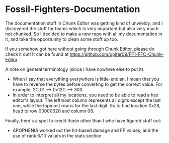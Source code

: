 # Fossil-Fighters-Documentation
The documentation stuff in Chunk Editor was getting kind of unwieldy, and I discovered the stuff for teams
which is very important but also very much not chunked. So I decided to make a new repo with all my
documentation in it, and take the opportunity to clean some stuff up too.

If you somehow got here without going through Chunk Editor, please do check it out! It can be found at
https://github.com/opiter09/FF1-FFC-Chunk-Editor.

A note on general terminology (since I have nowhere else to put it):
- When I say that everything everywhere is little-endian, I mean that you have to reverse the bytes before
  converting to get the correct value. For example, 2C 01 --> 0x12C --> 300.
- In order to interpret all my locations, you need to be able to read a hex editor's layout. The leftmost
  column represents all digits except the last one, while the topmost row is for the last digit. So to find
  location 0x28, head to row 00000020 and column 08.

Finally, here's a spot to credit those other than I who have figured stuff out:
- APOPHENIA worked out the hit-based damage and FP values, and the use of rank 6/10 values in the
  stats section


